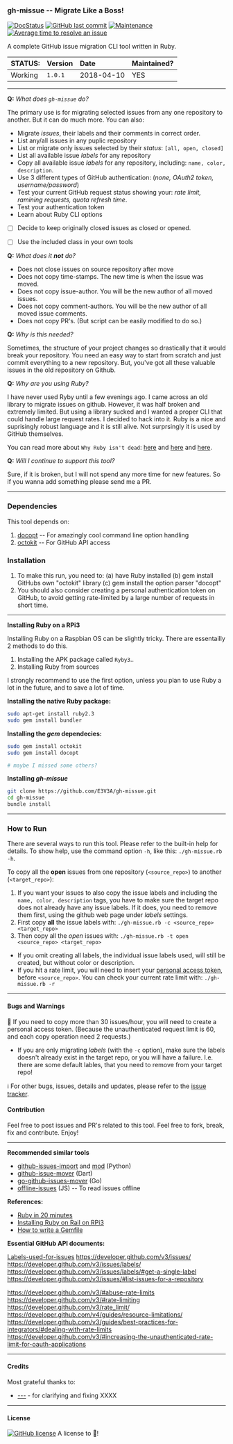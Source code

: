### gh-missue -- Migrate Like a Boss!

[![DocStatus](https://inch-ci.org/github/E3V3A/gh-missue.svg?branch=master)](https://inch-ci.org/github/E3V3A/gh-missue)
[![GitHub last commit](https://img.shields.io/github/last-commit/E3V3A/gh-missue.svg)](https://github.com/E3V3A/gh-missue)
[![Maintenance](https://img.shields.io/badge/Maintained%3F-yes-green.svg)](https://GitHub.com/E3V3A/gh-missue/graphs/commit-activity)
[![Average time to resolve an issue](http://isitmaintained.com/badge/resolution/E3V3A/gh-missue.svg)](http://isitmaintained.com//project/E3V3A/gh-missue "Average time to resolve an issue")


A complete GitHub issue migration CLI tool written in Ruby.


| STATUS: | Version | Date | Maintained? |
|:------- |:------- |:---- |:----------- |
| Working | `1.0.1` | 2018-04-10 | YES |

---

**Q:** *What does `gh-missue` do?*

The primary use is for migrating selected issues from any one repository to another.
But it can do much more. You can also:

- Migrate *issues*, their labels and their comments in correct order.
- List any/all issues in any puplic repository
- List or migrate only issues selected by their *status*: `[all, open, closed]`
- List all available issue *labels* for any repository
- Copy all available issue *labels* for any repository, including: `name, color, description`.
- Use 3 different types of GitHub authentication: (*none, OAuth2 token, username/password*)
- Test your current GitHub request status showing your: *rate limit, ramining requests, quota refresh time*.
- Test your authentication token
- Learn about Ruby CLI options
- [ ] Decide to keep originally closed issues as closed or opened.
- [ ] Use the included class in your own tools


**Q:** *What does it **not** do?*

- Does not close issues on source repository after move
- Does not copy time-stamps. The new time is when the issue was moved.
- Does not copy issue-author. You will be the new author of all moved issues.
- Does not copy comment-authors. You will be the new author of all moved issue comments.
- Does not copy PR's. (But script can be easily modified to do so.)

**Q:** *Why is this needed?*

Sometimes, the structure of your project changes so drastically that it would break your repository.
You need an easy way to start from scratch and just commit everything to a new repository.
But, you've got all these valuable issues in the old repository on Github.


**Q:** *Why are you using Ruby?*

I have never used Ryby until a few evenings ago. I came across an old library to migrate issues on github.
However, it was half broken and extremely limited. But using a library sucked and I wanted a proper CLI
that could handle large request rates. I decided to hack into it. Ruby is a nice and suprisingly robust
language and it is still alive. Not surprsingly it is used by GitHub themselves.

You can read more about `Why Ruby isn't dead`: [here](https://www.engineyard.com/blog/ruby-still-isnt-dead) and
[here](https://expertise.jetruby.com/is-ruby-on-rails-dead-2018-edition-407a618dab3a) and
[here](https://www.tiobe.com/tiobe-index/ruby/).


**Q:** *Will I continue to support this tool?*

Sure, if it is broken, but I will not spend any more time for new features. So if you wanna add something
please send me a PR.

---

### Dependencies

This tool depends on:

1. [docopt](https://github.com/docopt/docopt.rb/)  -- For amazingly cool command line option handling
2. [octokit](https://github.com/octokit/octokit.rb/) -- For GitHub API access


### Installation


1. To make this run, you need to:
   (a) have Ruby installed
   (b) gem install GitHubs own "octokit" library
   (c) gem install the option parser "docopt"
2. You should also consider creating a personal authentication token on GitHub,
   to avoid getting rate-limited by a large number of requests in short time.

---

**Installing Ruby on a RPi3**

Installing Ruby on a Raspbian OS can be slightly tricky. There are essentailly 2 methods to do this.
1. Installing the APK package called `Ryby3`..
2. Installing Ruby from sources

I strongly recommend to use the first option, unless you plan to use Ruby a lot in the future, and to save a lot of time.


**Installing the native Ruby package:**

```bash
sudo apt-get install ruby2.3
sudo gem install bundler
```

**Installing the *gem* dependecies:**

```bash
sudo gem install octokit
sudo gem install docopt

# maybe I missed some others?
```


**Installing *gh-missue***

```bash
git clone https://github.com/E3V3A/gh-missue.git
cd gh-missue
bundle install

```

---

### How to Run

There are several ways to run this tool. Please refer to the built-in help for details.
To show help, use the command option `-h`,  like this: `./gh-missue.rb -h`.

To copy all the **open** issues from one repository (`<source_repo>`) to another (`<target_repo>`):

1. If you want your issues to also copy the issue labels and including the `name, color, description` tags,
   you have to make sure the target repo does not already have any issue labels. If it does,
   you need to remove them first, using the github web page under *labels* settings.
2. First copy **all** the issue labels with:
   `./gh-missue.rb -c <source_repo> <target_repo>`
3. Then copy all the *open* issues with:
   `./gh-missue.rb -t open <source_repo> <target_repo>`


* If you omit creating all labels, the individual issue labels used, will still be created, but without color or description.
* If you hit a rate limit, you will need to insert your [personal access token](https://github.com/settings/tokens), before `<source_repo>`.
You can check your current rate limit with: `./gh-missue.rb -r`


---

#### Bugs and Warnings

:red_circle: If you need to copy more than 30 issues/hour, you will need to create a personal access token.
(Because the unauthenticated request limit is 60, and each copy operation need 2 requests.)


* If you are only migrating *labels* (with the `-c` option), make sure the labels doesn't already exist
in the target repo, or you will have a failure. I.e. there are some default lables, that you need
to remove from your target repo!


:information_source: For other bugs, issues, details and updates, please refer to the
[issue tracker](https://github.com/eouia/MMM-Assistant/issues).


#### Contribution

Feel free to post issues and PR's related to this tool.
Feel free to fork, break, fix and contribute. Enjoy!

---

**Recommended similar tools**

* [github-issues-import](https://github.com/muff1nman/github-issues-import) and [mod](https://github.com/ericnewton76/github-issues-import) (Python)
* [github-issue-mover](https://github.com/google/github-issue-mover) (Dart)
* [go-github-issues-mover](https://github.com/UnAfraid/go-github-issues-mover) (Go)
* [offline-issues](https://github.com/jlord/offline-issues) (JS) -- To read issues offline

**References:**

* [Ruby in 20 minutes](https://www.ruby-lang.org/en/documentation/quickstart/)
* [Installing Ruby on Rail on RPi3](http://jeanbrito.com/2017/01/23/installing-ruby2-4-on-rails5-environment-on-raspberry-pi-3/)
* [How to write a Gemfile](https://collectiveidea.com/blog/archives/2014/09/17/how-we-write-a-gemfile)


**Essential GitHub API documents:**

 [Labels-used-for-issues](https://github.com/dotnet/roslyn/wiki/Labels-used-for-issues)
 https://developer.github.com/v3/issues/
 https://developer.github.com/v3/issues/labels/
 https://developer.github.com/v3/issues/labels/#get-a-single-label
 https://developer.github.com/v3/issues/#list-issues-for-a-repository

 https://developer.github.com/v3/#abuse-rate-limits
 https://developer.github.com/v3/#rate-limiting
 https://developer.github.com/v3/rate_limit/
 https://developer.github.com/v4/guides/resource-limitations/
 https://developer.github.com/v3/guides/best-practices-for-integrators/#dealing-with-rate-limits
 https://developer.github.com/v3/#increasing-the-unauthenticated-rate-limit-for-oauth-applications


---

#### Credits

Most grateful thanks to:
* [---](https://github.com/---/) - for clarifying and fixing XXXX

---

#### License

[![GitHub license](https://img.shields.io/github/license/E3V3A/gh-missue.svg)](https://github.com/E3V3A/gh-missue/blob/master/LICENSE)
A license to :sparkling_heart:!

